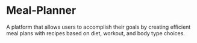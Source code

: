 # Meal-Planner
A platform that allows users to accomplish their goals by creating efficient meal plans with recipes  based on diet, workout, and body type choices. 

